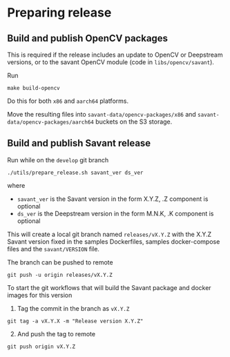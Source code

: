 # Preparing release 

## Build and publish OpenCV packages

This is required if the release includes an update to OpenCV or Deepstream versions, or to the savant OpenCV module (code in `libs/opencv/savant`).

Run

```
make build-opencv
```

Do this for both `x86` and `aarch64` platforms.

Move the resulting files into `savant-data/opencv-packages/x86` and `savant-data/opencv-packages/aarch64` buckets on the S3 storage.

## Build and publish Savant release

Run while on the `develop` git branch

```
./utils/prepare_release.sh savant_ver ds_ver
```

where

- `savant_ver` is the Savant version in the form X.Y.Z, .Z component is optional
- `ds_ver` is the Deepstream version in the form M.N.K, .K component is optional

This will create a local git branch named `releases/vX.Y.Z` with the X.Y.Z Savant version fixed in the samples Dockerfiles, samples docker-compose files and the `savant/VERSION` file.

The branch can be pushed to remote

```
git push -u origin releases/vX.Y.Z
```

To start the git workflows that will build the Savant package and docker images for this version

1. Tag the commit in the branch as `vX.Y.Z`

```
git tag -a vX.Y.X -m "Release version X.Y.Z"
```

2. And push the tag to remote

```
git push origin vX.Y.Z
```
